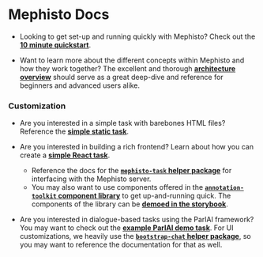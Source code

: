 <!---
  Copyright (c) Meta Platforms and its affiliates.
  This source code is licensed under the MIT license found in the
  LICENSE file in the root directory of this source tree.
-->

# Mephisto Docs

- Looking to get set-up and running quickly with Mephisto? Check out the **[10 minute quickstart](https://mephisto.ai/docs/guides/quickstart)**.

- Want to learn more about the different concepts within Mephisto and how they work together? The excellent and thorough **[architecture overview](https://mephisto.ai/docs/explanations/architecture_overview)** should serve as a great deep-dive and reference for beginners and advanced users alike.

### Customization

- Are you interested in a simple task with barebones HTML files? Reference the **[simple static task](/examples/static_static_task/)**.

- Are you interested in building a rich frontend? Learn about how you can create a **[simple React task](/examples/static_react_task/)**.
    - Reference the docs for the **[`mephisto-task` helper package](/packages/mephisto-task/README.md)** for interfacing with the Mephisto server.
    - You may also want to use components offered in the **[`annotation-toolkit` component library](/packages/annotation-toolkit/README.md)** to get up-and-running quick. The components of the library can be **[demoed in the storybook](https://annotation-toolkit-storybook.vercel.app/)**.

- Are you interested in dialogue-based tasks using the ParlAI framework? You may want to check out the **[example ParlAI demo task](/examples/parlai_chat_task_demo/)**. For UI customizations, we heavily use the **[`bootstrap-chat` helper package](/packages/bootstrap-chat/)**, so you may want to reference the documentation for that as well.
